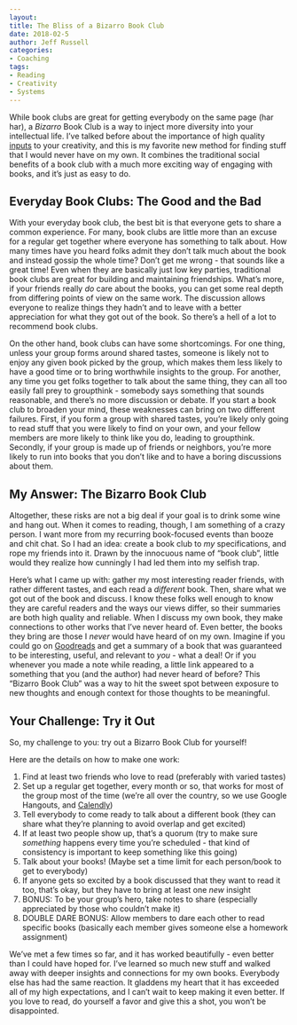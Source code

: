 ```yaml
---
layout:  
title: The Bliss of a Bizarro Book Club
date: 2018-02-5  
author: Jeff Russell
categories: 
- Coaching 
tags: 
- Reading
- Creativity
- Systems  
---
```


While book clubs are great for getting everybody on the same page (har har), a *Bizarro* Book Club is a way to inject more diversity into your intellectual life. I’ve talked before about the importance of high quality [inputs](https://www.jeffrussellcoaching.com/coaching-blog/2017/9/8/maximize-the-value-of-your-creative-inputs-creativity-part-4) to your creativity, and this is my favorite new method for finding stuff that I would never have on my own. It combines the traditional social benefits of a book club with a much more exciting way of engaging with books, and it’s just as easy to do.  

## Everyday Book Clubs: The Good and the Bad

With your everyday book club, the best bit is that everyone gets to share a common experience. For many, book clubs are little more than an excuse for a regular get together where everyone has something to talk about. How many times have you heard folks admit they don’t talk much about the book and instead gossip the whole time? Don’t get me wrong - that sounds like a great time! Even when they are basically just low key parties, traditional book clubs are great for building and maintaining friendships. What’s more, if your friends really *do* care about the books, you can get some real depth from differing points of view on the same work. The discussion allows everyone to realize things they hadn’t and to leave with a better appreciation for what they got out of the book. So there’s a hell of a lot to recommend book clubs.  

On the other hand, book clubs can have some shortcomings. For one thing, unless your group forms around shared tastes, someone is likely not to enjoy any given book picked by the group, which makes them less likely to have a good time or to bring worthwhile insights to the group. For another, any time you get folks together to talk about the same thing, they can all too easily fall prey to groupthink - somebody says something that sounds reasonable, and there’s no more discussion or debate. If you start a book club to broaden your mind, these weaknesses can bring on two different failures. First, if you form a group with shared tastes, you’re likely only going to read stuff that you were likely to find on your own, and your fellow members are more likely to think like you do, leading to groupthink. Secondly, if your group is made up of friends or neighbors, you’re more likely to run into books that you don’t like and to have a boring discussions about them.  

## My Answer: The Bizarro Book Club

Altogether, these risks are not a big deal if your goal is to drink some wine and hang out. When it comes to reading, though, I am something of a crazy person. I want more from my recurring book-focused events than booze and chit chat. So I had an idea: create a book club to *my* specifications, and rope my friends into it. Drawn by the innocuous name of “book club”, little would they realize how cunningly I had led them into my selfish trap.  

Here’s what I came up with: gather my most interesting reader friends, with rather different tastes, and each read a *different* book. Then, share what we got out of the book and discuss. I know these folks well enough to know they are careful readers and the ways our views differ, so their summaries are both high quality and reliable. When I discuss my own book, they make connections to other works that I’ve never heard of. Even better, the books they bring are those I *never* would have heard of on my own. Imagine if you could go on [Goodreads](http://www.goodreads.com) and get a summary of a book that was guaranteed to be interesting, useful, and relevant to *you* - what a deal! Or if you whenever you made a note while reading, a little link appeared to a something that you (and the author) had never heard of before? This “Bizarro Book Club” was a way to hit the sweet spot between exposure to new thoughts and enough context for those thoughts to be meaningful.

## Your Challenge: Try it Out

So, my challenge to you: try out a Bizarro Book Club for yourself!  

Here are the details on how to make one work:

1. Find at least two friends who love to read (preferably with varied tastes)
2. Set up a regular get together, every month or so, that works for most of the group most of the time (we’re all over the country, so we use Google Hangouts, and [Calendly](https://calendly.com/))
3. Tell everybody to come ready to talk about a different book (they can share what they’re planning to avoid overlap and get excited)
4. If at least two people show up, that’s a quorum (try to make sure *something* happens every time you’re scheduled - that kind of consistency is important to keep something like this going)
5. Talk about your books! (Maybe set a time limit for each person/book to get to everybody)
6. If anyone gets so excited by a book discussed that they want to read it too, that’s okay, but they have to bring at least one *new* insight 
7. BONUS: To be your group’s hero, take notes to share (especially appreciated by those who couldn’t make it)
8. DOUBLE DARE BONUS: Allow members to dare each other to read specific books (basically each member gives someone else a homework assignment)

We’ve met a few times so far, and it has worked beautifully - even better than I could have hoped for. I’ve learned so much new stuff and walked away with deeper insights and connections for my own books. Everybody else has had the same reaction. It gladdens my heart that it has exceeded all of my high expectations, and I can’t wait to keep making it even better. If you love to read, do yourself a favor and give this a shot, you won’t be disappointed.
